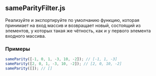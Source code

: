 ## sameParityFilter.js

Реализуйте и экспортируйте по умолчанию функцию, которая принимает на вход массив и возвращает 
новый, состоящий из элементов, у которых такая же чётность, как и у первого элемента входного массива.

### Примеры

```js
sameParity([-1, 0, 1, -3, 10, -2]); // [-1, 1, -3]
sameParity([2, 0, 1, -3, 10, -2]); // [2, 0, 10, -2]
sameParity([]); // []
```
